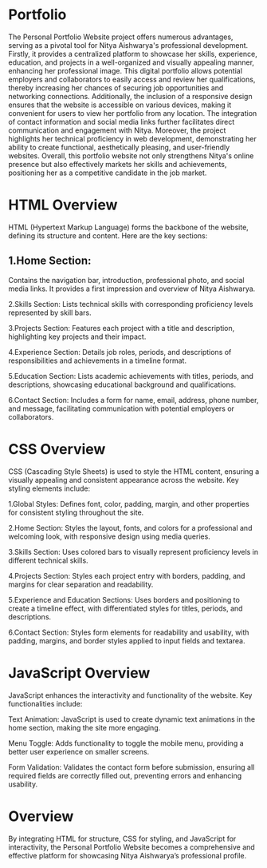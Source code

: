 # Portfolio
The Personal Portfolio Website project offers numerous advantages, serving as a pivotal tool for Nitya Aishwarya's professional development. Firstly, it provides a centralized platform to showcase her skills, experience, education, and projects in a well-organized and visually appealing manner, enhancing her professional image. This digital portfolio allows potential employers and collaborators to easily access and review her qualifications, thereby increasing her chances of securing job opportunities and networking connections. Additionally, the inclusion of a responsive design ensures that the website is accessible on various devices, making it convenient for users to view her portfolio from any location. The integration of contact information and social media links further facilitates direct communication and engagement with Nitya. Moreover, the project highlights her technical proficiency in web development, demonstrating her ability to create functional, aesthetically pleasing, and user-friendly websites. Overall, this portfolio website not only strengthens Nitya's online presence but also effectively markets her skills and achievements, positioning her as a competitive candidate in the job market.

# HTML Overview
HTML (Hypertext Markup Language) forms the backbone of the website, defining its structure and content. Here are the key sections:

## 1.Home Section: 
Contains the navigation bar, introduction, professional photo, and social media links. It provides a first impression and overview of Nitya Aishwarya.

2.Skills Section: Lists technical skills with corresponding proficiency levels represented by skill bars.

3.Projects Section: Features each project with a title and description, highlighting key projects and their impact.

4.Experience Section: Details job roles, periods, and descriptions of responsibilities and achievements in a timeline format.

5.Education Section: Lists academic achievements with titles, periods, and descriptions, showcasing educational background and qualifications.

6.Contact Section: Includes a form for name, email, address, phone number, and message, facilitating communication with potential employers or collaborators.
# CSS Overview
CSS (Cascading Style Sheets) is used to style the HTML content, ensuring a visually appealing and consistent appearance across the website. Key styling elements include:

1.Global Styles: Defines font, color, padding, margin, and other properties for consistent styling throughout the site.

2.Home Section: Styles the layout, fonts, and colors for a professional and welcoming look, with responsive design using media queries.

3.Skills Section: Uses colored bars to visually represent proficiency levels in different technical skills.

4.Projects Section: Styles each project entry with borders, padding, and margins for clear separation and readability.

5.Experience and Education Sections: Uses borders and positioning to create a timeline effect, with differentiated styles for titles, periods, and descriptions.

6.Contact Section: Styles form elements for readability and usability, with padding, margins, and border styles applied to input fields and textarea.
# JavaScript Overview
JavaScript enhances the interactivity and functionality of the website. Key functionalities include:

Text Animation: JavaScript is used to create dynamic text animations in the home section, making the site more engaging.

Menu Toggle: Adds functionality to toggle the mobile menu, providing a better user experience on smaller screens.

Form Validation: Validates the contact form before submission, ensuring all required fields are correctly filled out, preventing errors and enhancing usability.

# Overview
By integrating HTML for structure, CSS for styling, and JavaScript for interactivity, the Personal Portfolio Website becomes a comprehensive and effective platform for showcasing Nitya Aishwarya’s professional profile.

